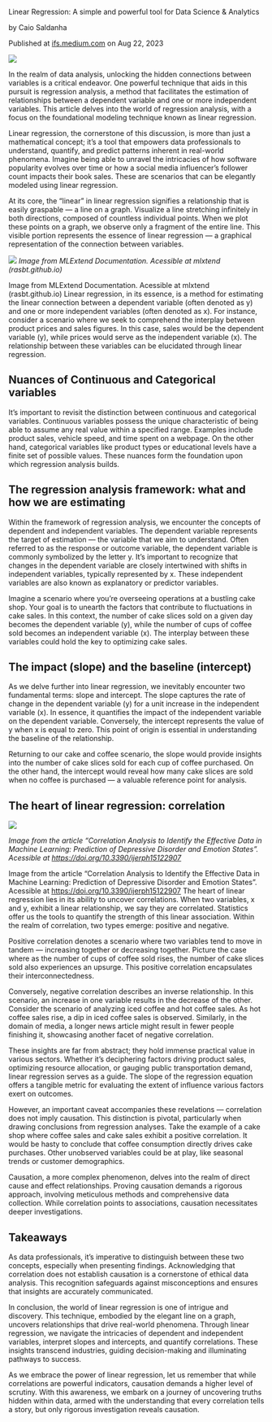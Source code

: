 Linear Regression: A simple and powerful tool for Data Science & Analytics

by Caio Saldanha


Published at [ifs.medium.com](https://ifs.medium.com/linear-regression-a-simple-and-powerful-tool-for-data-science-analytics-f7894c8921e0) on Aug 22, 2023

![](https://miro.medium.com/v2/resize:fit:2560/format:webp/1*YLgCYdNYaX7RaxQOxHSuWw.png)

In the realm of data analysis, unlocking the hidden connections between variables is a critical endeavor. One powerful technique that aids in this pursuit is regression analysis, a method that facilitates the estimation of relationships between a dependent variable and one or more independent variables. This article delves into the world of regression analysis, with a focus on the foundational modeling technique known as linear regression.

Linear regression, the cornerstone of this discussion, is more than just a mathematical concept; it’s a tool that empowers data professionals to understand, quantify, and predict patterns inherent in real-world phenomena. Imagine being able to unravel the intricacies of how software popularity evolves over time or how a social media influencer’s follower count impacts their book sales. These are scenarios that can be elegantly modeled using linear regression.

At its core, the “linear” in linear regression signifies a relationship that is easily graspable — a line on a graph. Visualize a line stretching infinitely in both directions, composed of countless individual points. When we plot these points on a graph, we observe only a fragment of the entire line. This visible portion represents the essence of linear regression — a graphical representation of the connection between variables.

![](https://miro.medium.com/v2/resize:fit:720/format:webp/1*bV88gfhLSLCc1izXcRePag.png)
*Image from MLExtend Documentation. Acessible at mlxtend (rasbt.github.io)*

Image from MLExtend Documentation. Acessible at mlxtend (rasbt.github.io)
Linear regression, in its essence, is a method for estimating the linear connection between a dependent variable (often denoted as y) and one or more independent variables (often denoted as x). For instance, consider a scenario where we seek to comprehend the interplay between product prices and sales figures. In this case, sales would be the dependent variable (y), while prices would serve as the independent variable (x). The relationship between these variables can be elucidated through linear regression.

## Nuances of Continuous and Categorical variables

It’s important to revisit the distinction between continuous and categorical variables. Continuous variables possess the unique characteristic of being able to assume any real value within a specified range. Examples include product sales, vehicle speed, and time spent on a webpage. On the other hand, categorical variables like product types or educational levels have a finite set of possible values. These nuances form the foundation upon which regression analysis builds.

## The regression analysis framework: what and how we are estimating

Within the framework of regression analysis, we encounter the concepts of dependent and independent variables. The dependent variable represents the target of estimation — the variable that we aim to understand. Often referred to as the response or outcome variable, the dependent variable is commonly symbolized by the letter y. It’s important to recognize that changes in the dependent variable are closely intertwined with shifts in independent variables, typically represented by x. These independent variables are also known as explanatory or predictor variables.

Imagine a scenario where you’re overseeing operations at a bustling cake shop. Your goal is to unearth the factors that contribute to fluctuations in cake sales. In this context, the number of cake slices sold on a given day becomes the dependent variable (y), while the number of cups of coffee sold becomes an independent variable (x). The interplay between these variables could hold the key to optimizing cake sales.

## The impact (slope) and the baseline (intercept)

As we delve further into linear regression, we inevitably encounter two fundamental terms: slope and intercept. The slope captures the rate of change in the dependent variable (y) for a unit increase in the independent variable (x). In essence, it quantifies the impact of the independent variable on the dependent variable. Conversely, the intercept represents the value of y when x is equal to zero. This point of origin is essential in understanding the baseline of the relationship.

Returning to our cake and coffee scenario, the slope would provide insights into the number of cake slices sold for each cup of coffee purchased. On the other hand, the intercept would reveal how many cake slices are sold when no coffee is purchased — a valuable reference point for analysis.

## The heart of linear regression: correlation

![](https://miro.medium.com/v2/resize:fit:720/format:webp/1*2rjgOB8FKpmjqVE2Dyh0SA.jpeg)

*Image from the article “Correlation Analysis to Identify the Effective Data in Machine Learning: Prediction of Depressive Disorder and Emotion States”. Acessible at https://doi.org/10.3390/ijerph15122907*

Image from the article “Correlation Analysis to Identify the Effective Data in Machine Learning: Prediction of Depressive Disorder and Emotion States”. Acessible at https://doi.org/10.3390/ijerph15122907
The heart of linear regression lies in its ability to uncover correlations. When two variables, x and y, exhibit a linear relationship, we say they are correlated. Statistics offer us the tools to quantify the strength of this linear association. Within the realm of correlation, two types emerge: positive and negative.

Positive correlation denotes a scenario where two variables tend to move in tandem — increasing together or decreasing together. Picture the case where as the number of cups of coffee sold rises, the number of cake slices sold also experiences an upsurge. This positive correlation encapsulates their interconnectedness.

Conversely, negative correlation describes an inverse relationship. In this scenario, an increase in one variable results in the decrease of the other. Consider the scenario of analyzing iced coffee and hot coffee sales. As hot coffee sales rise, a dip in iced coffee sales is observed. Similarly, in the domain of media, a longer news article might result in fewer people finishing it, showcasing another facet of negative correlation.

These insights are far from abstract; they hold immense practical value in various sectors. Whether it’s deciphering factors driving product sales, optimizing resource allocation, or gauging public transportation demand, linear regression serves as a guide. The slope of the regression equation offers a tangible metric for evaluating the extent of influence various factors exert on outcomes.

However, an important caveat accompanies these revelations — correlation does not imply causation. This distinction is pivotal, particularly when drawing conclusions from regression analyses. Take the example of a cake shop where coffee sales and cake sales exhibit a positive correlation. It would be hasty to conclude that coffee consumption directly drives cake purchases. Other unobserved variables could be at play, like seasonal trends or customer demographics.

Causation, a more complex phenomenon, delves into the realm of direct cause and effect relationships. Proving causation demands a rigorous approach, involving meticulous methods and comprehensive data collection. While correlation points to associations, causation necessitates deeper investigations.

## Takeaways

As data professionals, it’s imperative to distinguish between these two concepts, especially when presenting findings. Acknowledging that correlation does not establish causation is a cornerstone of ethical data analysis. This recognition safeguards against misconceptions and ensures that insights are accurately communicated.

In conclusion, the world of linear regression is one of intrigue and discovery. This technique, embodied by the elegant line on a graph, uncovers relationships that drive real-world phenomena. Through linear regression, we navigate the intricacies of dependent and independent variables, interpret slopes and intercepts, and quantify correlations. These insights transcend industries, guiding decision-making and illuminating pathways to success.

As we embrace the power of linear regression, let us remember that while correlations are powerful indicators, causation demands a higher level of scrutiny. With this awareness, we embark on a journey of uncovering truths hidden within data, armed with the understanding that every correlation tells a story, but only rigorous investigation reveals causation.